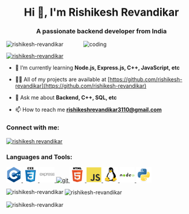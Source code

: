 <h1 align="center">Hi 👋, I'm Rishikesh Revandikar</h1>
<h3 align="center">A passionate backend developer from India</h3>
<img align="right" width="300px" alt="coding" src="https://camo.githubusercontent.com/c1dcb74cc1c1835b1d716f5051499a2814c683c806b15f04b0eba492863703e9/68747470733a2f2f63646e2e6472696262626c652e636f6d2f75736572732f3733303730332f73637265656e73686f74732f363538313234332f6176656e746f2e676966">

<p align="left"> <img src="https://komarev.com/ghpvc/?username=rishikesh-revandikar&label=Profile%20views&color=0e75b6&style=flat" alt="rishikesh-revandikar" /> </p>

<p align="left"> <a href="https://github.com/ryo-ma/github-profile-trophy"><img src="https://github-profile-trophy.vercel.app/?username=rishikesh-revandikar" alt="rishikesh-revandikar" /></a> </p>

- 🌱 I’m currently learning **Node.js, Express.js, C++, JavaScript, etc**

- 👨‍💻 All of my projects are available at [https://github.com/rishikesh-revandikar](https://github.com/rishikesh-revandikar)

- 💬 Ask me about **Backend, C++, SQL, etc**

- 📫 How to reach me **rishikeshrevandikar3110@gmail.com**

<h3 align="left">Connect with me:</h3>
<p align="left">
<a href="https://linkedin.com/in/rishikesh revandikar" target="blank"><img align="center" src="https://raw.githubusercontent.com/rahuldkjain/github-profile-readme-generator/master/src/images/icons/Social/linked-in-alt.svg" alt="rishikesh revandikar" height="30" width="40" /></a>
</p>

<h3 align="left">Languages and Tools:</h3>
<p align="left"> <a href="https://www.w3schools.com/cpp/" target="_blank" rel="noreferrer"> <img src="https://raw.githubusercontent.com/devicons/devicon/master/icons/cplusplus/cplusplus-original.svg" alt="cplusplus" width="40" height="40"/> </a> <a href="https://www.w3schools.com/css/" target="_blank" rel="noreferrer"> <img src="https://raw.githubusercontent.com/devicons/devicon/master/icons/css3/css3-original-wordmark.svg" alt="css3" width="40" height="40"/> </a> <a href="https://expressjs.com" target="_blank" rel="noreferrer"> <img src="https://raw.githubusercontent.com/devicons/devicon/master/icons/express/express-original-wordmark.svg" alt="express" width="40" height="40"/> </a> <a href="https://git-scm.com/" target="_blank" rel="noreferrer"> <img src="https://www.vectorlogo.zone/logos/git-scm/git-scm-icon.svg" alt="git" width="40" height="40"/> </a> <a href="https://www.w3.org/html/" target="_blank" rel="noreferrer"> <img src="https://raw.githubusercontent.com/devicons/devicon/master/icons/html5/html5-original-wordmark.svg" alt="html5" width="40" height="40"/> </a> <a href="https://developer.mozilla.org/en-US/docs/Web/JavaScript" target="_blank" rel="noreferrer"> <img src="https://raw.githubusercontent.com/devicons/devicon/master/icons/javascript/javascript-original.svg" alt="javascript" width="40" height="40"/> </a> <a href="https://www.linux.org/" target="_blank" rel="noreferrer"> <img src="https://raw.githubusercontent.com/devicons/devicon/master/icons/linux/linux-original.svg" alt="linux" width="40" height="40"/> </a> <a href="https://nodejs.org" target="_blank" rel="noreferrer"> <img src="https://raw.githubusercontent.com/devicons/devicon/master/icons/nodejs/nodejs-original-wordmark.svg" alt="nodejs" width="40" height="40"/> </a> <a href="https://www.python.org" target="_blank" rel="noreferrer"> <img src="https://raw.githubusercontent.com/devicons/devicon/master/icons/python/python-original.svg" alt="python" width="40" height="40"/> </a> </p>

<p><img align="left" src="https://github-readme-stats.vercel.app/api/top-langs?username=rishikesh-revandikar&show_icons=true&locale=en&layout=compact" alt="rishikesh-revandikar" /></p>

<p>&nbsp;<img align="center" src="https://github-readme-stats.vercel.app/api?username=rishikesh-revandikar&show_icons=true&locale=en" alt="rishikesh-revandikar" /></p>

<p><img align="center" src="https://github-readme-streak-stats.herokuapp.com/?user=rishikesh-revandikar&" alt="rishikesh-revandikar" /></p>
